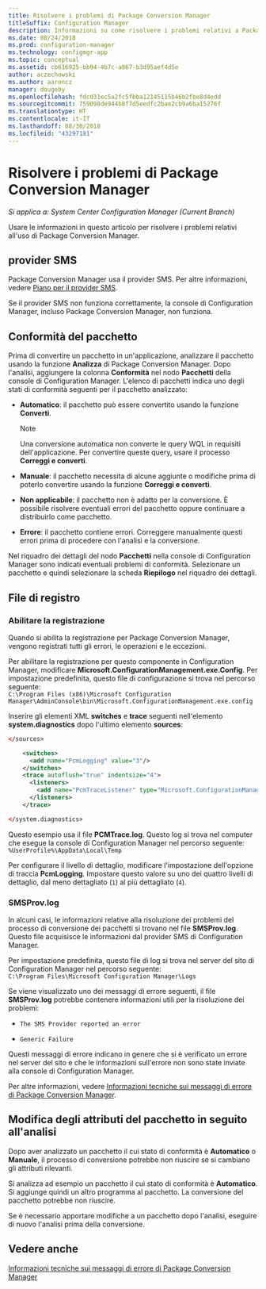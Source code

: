 ```yaml
---
title: Risolvere i problemi di Package Conversion Manager
titleSuffix: Configuration Manager
description: Informazioni su come risolvere i problemi relativi a Package Conversion Manager in Configuration Manager.
ms.date: 08/24/2018
ms.prod: configuration-manager
ms.technology: configmgr-app
ms.topic: conceptual
ms.assetid: cb616925-bb94-4b7c-a867-b3d95aef4d5e
author: aczechowski
ms.author: aaroncz
manager: dougeby
ms.openlocfilehash: fdcd31ec5a2fc5fbba12145115b46b2fbe8d4edd
ms.sourcegitcommit: 759098de944b8f7d5eedfc2bae2cb9a6ba15276f
ms.translationtype: HT
ms.contentlocale: it-IT
ms.lasthandoff: 08/30/2018
ms.locfileid: "43297181"
---
```

# <a name="troubleshoot-package-conversion-manager"></a>Risolvere i problemi di Package Conversion Manager

*Si applica a: System Center Configuration Manager (Current Branch)*

<!--1357861-->

Usare le informazioni in questo articolo per risolvere i problemi relativi all'uso di Package Conversion Manager.



## <a name="sms-provider"></a>provider SMS

Package Conversion Manager usa il provider SMS. Per altre informazioni, vedere [Piano per il provider SMS](/sccm/core/plan-design/hierarchy/plan-for-the-sms-provider).

Se il provider SMS non funziona correttamente, la console di Configuration Manager, incluso Package Conversion Manager, non funziona.



## <a name="package-readiness"></a>Conformità del pacchetto

Prima di convertire un pacchetto in un'applicazione, analizzare il pacchetto usando la funzione **Analizza** di Package Conversion Manager. Dopo l'analisi, aggiungere la colonna **Conformità** nel nodo **Pacchetti** della console di Configuration Manager. L'elenco di pacchetti indica uno degli stati di conformità seguenti per il pacchetto analizzato:

 - **Automatico**: il pacchetto può essere convertito usando la funzione **Converti**.      

    > [!NOTE]  
    > Una conversione automatica non converte le query WQL in requisiti dell'applicazione. Per convertire queste query, usare il processo **Correggi e converti**.  

 - **Manuale**: il pacchetto necessita di alcune aggiunte o modifiche prima di poterlo convertire usando la funzione **Correggi e converti**.  

 - **Non applicabile**: il pacchetto non è adatto per la conversione. È possibile risolvere eventuali errori del pacchetto oppure continuare a distribuirlo come pacchetto.  

 - **Errore**: il pacchetto contiene errori. Correggere manualmente questi errori prima di procedere con l'analisi e la conversione.  

Nel riquadro dei dettagli del nodo **Pacchetti** nella console di Configuration Manager sono indicati eventuali problemi di conformità. Selezionare un pacchetto e quindi selezionare la scheda **Riepilogo** nel riquadro dei dettagli.



## <a name="log-files"></a>File di registro

### <a name="enable-logging"></a>Abilitare la registrazione

Quando si abilita la registrazione per Package Conversion Manager, vengono registrati tutti gli errori, le operazioni e le eccezioni. 

Per abilitare la registrazione per questo componente in Configuration Manager, modificare **Microsoft.ConfigurationManagement.exe.Config**. Per impostazione predefinita, questo file di configurazione si trova nel percorso seguente:  
`C:\Program Files (x86)\Microsoft Configuration Manager\AdminConsole\bin\Microsoft.ConfigurationManagement.exe.config`  

Inserire gli elementi XML **switches** e **trace** seguenti nell'elemento **system.diagnostics** dopo l'ultimo elemento **sources**:

``` XML
</sources>

    <switches>
      <add name="PcmLogging" value="3"/>
    </switches>
    <trace autoflush="true" indentsize="4">
      <listeners>
        <add name="PcmTraceListener" type="Microsoft.ConfigurationManagement.UserCentric.Logging.RolloverLogTraceListener, Microsoft.ConfigurationManagement.UserCentric.Logging" initializeData="%UserProfile%\AppData\Local\Temp\PcmTrace.log"/>
      </listeners>
    </trace>

</system.diagnostics>
```

Questo esempio usa il file **PCMTrace.log**. Questo log si trova nel computer che esegue la console di Configuration Manager nel percorso seguente:  
`%UserProfile%\AppData\Local\Temp`

Per configurare il livello di dettaglio, modificare l'impostazione dell'opzione di traccia **PcmLogging**. Impostare questo valore su uno dei quattro livelli di dettaglio, dal meno dettagliato (`1`) al più dettagliato (`4`).


### <a name="smsprovlog"></a>SMSProv.log

In alcuni casi, le informazioni relative alla risoluzione dei problemi del processo di conversione dei pacchetti si trovano nel file **SMSProv.log**. Questo file acquisisce le informazioni dal provider SMS di Configuration Manager.

Per impostazione predefinita, questo file di log si trova nel server del sito di Configuration Manager nel percorso seguente:  
`C:\Program Files\Microsoft Configuration Manager\Logs`

Se viene visualizzato uno dei messaggi di errore seguenti, il file **SMSProv.log** potrebbe contenere informazioni utili per la risoluzione dei problemi:

- `The SMS Provider reported an error`

- `Generic Failure`

Questi messaggi di errore indicano in genere che si è verificato un errore nel server del sito e che le informazioni sull'errore non sono state inviate alla console di Configuration Manager.

Per altre informazioni, vedere [Informazioni tecniche sui messaggi di errore di Package Conversion Manager](/sccm/apps/pcm/error-messages).



## <a name="changing-package-attributes-after-analysis"></a>Modifica degli attributi del pacchetto in seguito all'analisi

Dopo aver analizzato un pacchetto il cui stato di conformità è **Automatico** o **Manuale**, il processo di conversione potrebbe non riuscire se si cambiano gli attributi rilevanti.

Si analizza ad esempio un pacchetto il cui stato di conformità è **Automatico**. Si aggiunge quindi un altro programma al pacchetto. La conversione del pacchetto potrebbe non riuscire.

Se è necessario apportare modifiche a un pacchetto dopo l'analisi, eseguire di nuovo l'analisi prima della conversione. 



## <a name="see-also"></a>Vedere anche

[Informazioni tecniche sui messaggi di errore di Package Conversion Manager](/sccm/apps/pcm/error-messages)